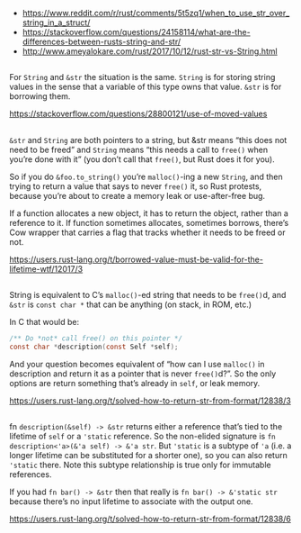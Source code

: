 - https://www.reddit.com/r/rust/comments/5t5zq1/when_to_use_str_over_string_in_a_struct/
- https://stackoverflow.com/questions/24158114/what-are-the-differences-between-rusts-string-and-str/
- http://www.ameyalokare.com/rust/2017/10/12/rust-str-vs-String.html

##

For `String` and `&str` the situation is the same. `String` is for storing string values in the sense that a variable of this type owns that value. `&str` is for borrowing them.

https://stackoverflow.com/questions/28800121/use-of-moved-values

##

`&str` and `String` are both pointers to a string, but &str means “this does not need to be freed” and `String` means “this needs a call to `free()` when you’re done with it” (you don’t call that `free()`, but Rust does it for you).

So if you do `&foo.to_string()` you’re `malloc()`-ing a new `String`, and then trying to return a value that says to never `free()` it, so Rust protests, because you’re about to create a memory leak or use-after-free bug.

If a function allocates a new object, it has to return the object, rather than a reference to it. If function sometimes allocates, sometimes borrows, there’s Cow wrapper that carries a flag that tracks whether it needs to be freed or not.

https://users.rust-lang.org/t/borrowed-value-must-be-valid-for-the-lifetime-wtf/12017/3

##

String is equivalent to C’s `malloc()`-ed string that needs to be `free()`d, and `&str` is `const char *` that can be anything (on stack, in ROM, etc.)

In C that would be:

```c
/** Do *not* call free() on this pointer */
const char *description(const Self *self);
```

And your question becomes equivalent of “how can I use `malloc()` in description and return it as a pointer that is never `free()`d?”. So the only options are return something that’s already in `self`, or leak memory.

https://users.rust-lang.org/t/solved-how-to-return-str-from-format/12838/3

##

fn `description(&self) -> &str` returns either a reference that’s tied to the lifetime of `self` or a `'static` reference. So the non-elided signature is `fn description<'a>(&'a self) -> &'a str`. But `'static` is a subtype of `'a` (i.e. a longer lifetime can be substituted for a shorter one), so you can also return `'static` there. Note this subtype relationship is true only for immutable references.

If you had `fn bar() -> &str` then that really is `fn bar() -> &'static str` because there’s no input lifetime to associate with the output one.

https://users.rust-lang.org/t/solved-how-to-return-str-from-format/12838/6
